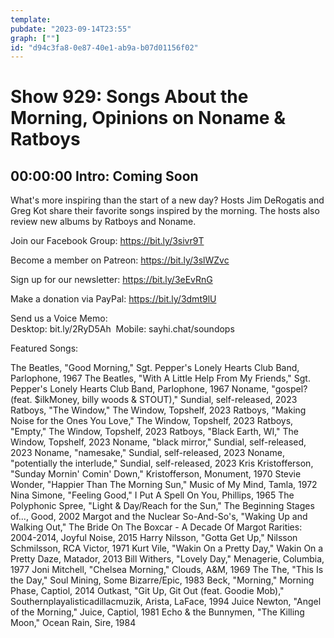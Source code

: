 ```yaml
---
template: 
pubdate: "2023-09-14T23:55"
graph: [""]
id: "d94c3fa8-0e87-40e1-ab9a-b07d01156f02"
---
```






# Show 929: Songs About the Morning, Opinions on Noname & Ratboys



## 00:00:00 Intro: Coming Soon

What's more inspiring than the start of a new day? Hosts Jim DeRogatis and Greg Kot share their favorite songs inspired by the morning. The hosts also review new albums by Ratboys and Noname.

Join our Facebook Group: https://bit.ly/3sivr9T

Become a member on Patreon: https://bit.ly/3slWZvc

Sign up for our newsletter: https://bit.ly/3eEvRnG

Make a donation via PayPal: https://bit.ly/3dmt9lU

Send us a Voice Memo: Desktop: bit.ly/2RyD5Ah  Mobile: sayhi.chat/soundops



Featured Songs:

The Beatles, "Good Morning," Sgt. Pepper's Lonely Hearts Club Band, Parlophone, 1967
The Beatles, "With A Little Help From My Friends," Sgt. Pepper's Lonely Hearts Club Band, Parlophone, 1967
Noname, "gospel? (feat. $ilkMoney, billy woods & STOUT)," Sundial, self-released, 2023
Ratboys, "The Window," The Window, Topshelf, 2023
Ratboys, "Making Noise for the Ones You Love," The Window, Topshelf, 2023
Ratboys, "Empty," The Window, Topshelf, 2023
Ratboys, "Black Earth, WI," The Window, Topshelf, 2023
Noname, "black mirror," Sundial, self-released, 2023
Noname, "namesake," Sundial, self-released, 2023
Noname, "potentially the interlude," Sundial, self-released, 2023
Kris Kristofferson, "Sunday Mornin' Comin' Down," Kristofferson, Monument, 1970
Stevie Wonder, "Happier Than The Morning Sun," Music of My Mind, Tamla, 1972
Nina Simone, "Feeling Good," I Put A Spell On You, Phillips, 1965
The Polyphonic Spree, "Light & Day/Reach for the Sun," The Beginning Stages of..., Good, 2002
Margot and the Nuclear So-And-So's, "Waking Up and Walking Out," The Bride On The Boxcar - A Decade Of Margot Rarities: 2004-2014, Joyful Noise, 2015
Harry Nilsson, "Gotta Get Up," Nilsson Schmilsson, RCA Victor, 1971
Kurt Vile, "Wakin On a Pretty Day," Wakin On a Pretty Daze, Matador, 2013
Bill Withers, "Lovely Day," Menagerie, Columbia, 1977
Joni Mitchell, "Chelsea Morning," Clouds, A&M, 1969
The The, "This Is the Day," Soul Mining, Some Bizarre/Epic, 1983
Beck, "Morning," Morning Phase, Captiol, 2014
Outkast, "Git Up, Git Out (feat. Goodie Mob)," Southernplayalisticadillacmuzik, Arista, LaFace, 1994
Juice Newton, "Angel of the Morning," Juice, Captiol, 1981
Echo & the Bunnymen, "The Killing Moon," Ocean Rain, Sire, 1984